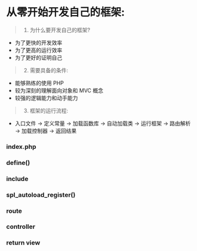 从零开始开发自己的框架:
===================

> 1. 为什么要开发自己的框架?

+ 为了更快的开发效率
+ 为了更高的运行效率
+ 为了更好的证明自己

> 2. 需要具备的条件:

+ 能够熟练的使用 PHP
+ 较为深刻的理解面向对象和 MVC 概念
+ 较强的逻辑能力和动手能力

> 3. 框架的运行流程:

+ 入口文件 -> 定义常量 ->  加载函数库 -> 自动加载类 -> 运行框架 -> 路由解析 -> 加载控制器 -> 返回结果

### index.php
### define()
### include
### spl_autoload_register()
### route
### controller
### return view



